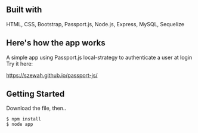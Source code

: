## Built with
HTML, CSS, Bootstrap, Passport.js, Node.js, Express, MySQL, Sequelize

## Here's how the app works
A simple app using Passport.js local-strategy to authenticate a user at login
Try it here:

https://szewah.github.io/passport-js/


## Getting Started
Download the file, then..

```
$ npm install 
$ node app
```


